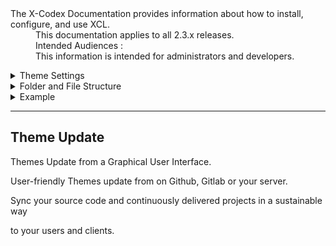 <dl>
  <dt>The X-Codex Documentation provides information about how to install, configure, and use XCL.</dt>
  <dd><span class="iconify" data-icon="mdi:cube-scan" data-width="18px" data-height="18px"></span> This documentation applies to all 2.3.x releases.</dd>
  <dd><span class="iconify" data-icon="mdi:account-multiple" data-width="18px" data-height="18px"></span> Intended Audiences :</dd>
  <dd>This information is intended for administrators and developers.</dd>
</dl>

<details>
<summary style="cursor: pointer;">Theme Settings</summary>

- Managing Your Theme Settings

</details>

<details>
<summary style="cursor: pointer;">Folder and File Structure</summary>

- Fundamentals of the folder structure and how files are organized.

</details>

<details>
<summary style="cursor: pointer;">Example</summary>

- An Example of a Continuous Integration Delivery

</details>

-----

## Theme Update

Themes Update from a Graphical User Interface.

User-friendly Themes update from on Github, Gitlab or your server.

Sync your source code and continuously delivered projects in a sustainable way

to your users and clients.

